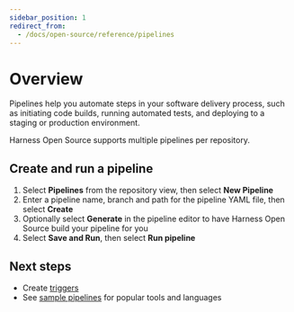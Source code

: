 ```yaml
---
sidebar_position: 1
redirect_from:
  - /docs/open-source/reference/pipelines
---
```


# Overview

Pipelines help you automate steps in your software delivery process, such as initiating code builds, running automated tests, and deploying to a staging or production environment.

Harness Open Source supports multiple pipelines per repository.

## Create and run a pipeline

1. Select **Pipelines** from the repository view, then select **New Pipeline**
2. Enter a pipeline name, branch and path for the pipeline YAML file, then select **Create**
3. Optionally select **Generate** in the pipeline editor to have Harness Open Source build your pipeline for you
4. Select **Save and Run**, then select **Run pipeline**

## Next steps

- Create [triggers](triggers)
- See [sample pipelines](/docs/category/samples) for popular tools and languages
